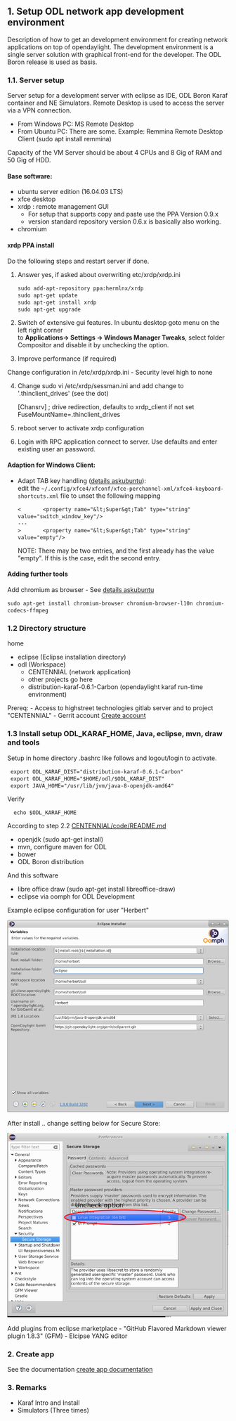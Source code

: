 ## 1. Setup ODL network app development environment

Description of how to get an development environment for creating network applications on top of opendaylight.
The development environment is a single server solution with graphical front-end for the developer.
The ODL Boron release is used as basis.

### 1.1. Server setup

Server setup for a development server with eclipse as IDE, ODL Boron Karaf container and NE Simulators.
Remote Desktop is used to access the server via a VPN connection.
  - From Windows PC: MS Remote Desktop
  - From Ubuntu PC: There are some. Example: Remmina Remote Desktop Client (sudo apt install remmina)

Capacity of the VM Server should be about 4 CPUs and 8 Gig of RAM and 50 Gig of HDD.

#### Base software:

  - ubuntu server edition (16.04.03 LTS)
  - xfce desktop
  - xrdp : remote management GUI
    - For setup that supports copy and paste use the PPA Version 0.9.x
    - version standard repository version 0.6.x is basically also working.
  - chromium

#### xrdp PPA install

Do the following steps and restart server if done.

1. Answer yes, if asked about overwriting etc/xrdp/xrdp.ini

    ```
    sudo add-apt-repository ppa:hermlnx/xrdp
    sudo apt-get update
    sudo apt-get install xrdp
    sudo apt-get upgrade
    ```

2. Switch of extensive gui features. In ubuntu desktop goto menu on the left right corner <br/>
   to **Applications-> Settings -> Windows Manager Tweaks**, select folder Compositor and
   disable it by unchecking the option.

3. Improve performance (if required)

  Change configuration in /etc/xrdp/xrdp.ini
      - Security level high to none

4. Change sudo vi /etc/xrdp/sessman.ini and add change to '.thinclient_drives' (see the dot)

    [Chansrv]
    ; drive redirection, defaults to xrdp_client if not set
    FuseMountName=.thinclient_drives


4. reboot server to activate xrdp configuration

5. Login with RPC application connect to server. Use defaults and enter existing user an password.


#### Adaption for Windows Client:
  - Adapt TAB key handling ([details askubuntu](https://askubuntu.com/questions/352121/bash-auto-completion-with-xubuntu-and-xrdp-from-windows)):<br/>
    edit the `~/.config/xfce4/xfconf/xfce-perchannel-xml/xfce4-keyboard-shortcuts.xml` file to unset the following mapping
    ```
    <       <property name="&lt;Super&gt;Tab" type="string" value="switch_window_key"/>
    ---
    >       <property name="&lt;Super&gt;Tab" type="string" value="empty"/>
    ```
    NOTE: There may be two entries, and the first already has the value "empty". If this is the case, edit the second entry.

#### Adding further tools

Add chromium as browser
    - See [details askubuntu](https://wiki.ubuntuusers.de/Chromium/Installation/)

    sudo apt-get install chromium-browser chromium-browser-l10n chromium-codecs-ffmpeg

### 1.2 Directory structure

home
  - eclipse (Eclipse installation directory)
  - odl (Workspace)
    - CENTENNIAL (network application)
    - other projects go here
    - distribution-karaf-0.6.1-Carbon (opendaylight karaf run-time environment)

Prereq:
    - Access to highstreet technologies gitlab server and to project "CENTENNIAL"
    - Gerrit account [Create account](https://wiki.opendaylight.org/view/OpenDaylight_Controller:Gerrit_Setup)


### 1.3 Install setup ODL_KARAF_HOME, Java, eclipse, mvn, draw and tools

  Setup in home directory .bashrc like follows and logout/login to activate.

     export ODL_KARAF_DIST="distribution-karaf-0.6.1-Carbon"
     export ODL_KARAF_HOME="$HOME/odl/$ODL_KARAF_DIST"
     export JAVA_HOME="/usr/lib/jvm/java-8-openjdk-amd64"

  Verify

      echo $ODL_KARAF_HOME

  According to step 2.2 [CENTENNIAL/code/README.md](../README.md#step-22---download-CENTENNIAL-applications)
  - openjdk (sudo apt-get install)
  - mvn, configure maven for ODL
  - bower
  - ODL Boron distribution

  And this software
  - libre office draw  (sudo apt-get install libreoffice-draw)
  - eclipse via oomph for ODL Development

  Example eclipse configuration for user "Herbert"

  ![eclipse parameters](READMEInstallDevelopmentEnvironment_1_eclipseinst.png?raw=true "Eclipse parameters")

  After install .. change setting below for Secure Store:

  ![eclipse adaption](READMEInstallDevelopmentEnvironment_2_secureStore.png?raw=true "Secure store option")

  Add plugins from eclipse marketplace
    - "GitHub Flavored Markdown viewer plugin 1.8.3" (GFM)
    - Elcipse YANG editor


### 2. Create app

See the documentation [create app documentation](READMECreateApp4Carbon.md)


### 3. Remarks

  - Karaf Intro and Install
  - Simulators (Three times)
